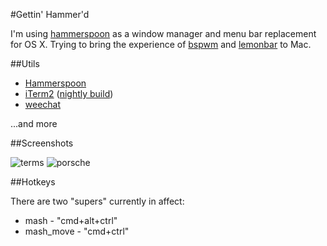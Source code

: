 #Gettin' Hammer'd

I'm using [hammerspoon](http://hammerspoon.org/) as a window manager and menu bar replacement
for OS X. Trying to bring the experience of [bspwm](https://github.com/baskerville/bspwm) and
[lemonbar](https://github.com/LemonBoy/bar) to Mac.

##Utils

* [Hammerspoon](http://hammerspoon.org/)
* [iTerm2](https://iterm2.com/) ([nightly build](https://iterm2.com/downloads/nightly/#/section/home))
* [weechat](https://weechat.org/)

...and more

##Screenshots

![terms](http://i.imgur.com/a704VSd.jpg)
![porsche](http://i.imgur.com/qQ6m5Tt.jpg)

##Hotkeys

There are two "supers" currently in affect:

* mash - "cmd+alt+ctrl"
* mash_move - "cmd+ctrl"
